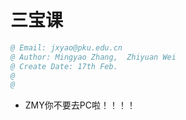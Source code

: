 # 三宝课

```s
@ Email: jxyao@pku.edu.cn
@ Author: Mingyao Zhang,  Zhiyuan Wei
@ Create Date: 17th Feb.   
@ 
@ 
```

- ZMY你不要去PC啦！！！！